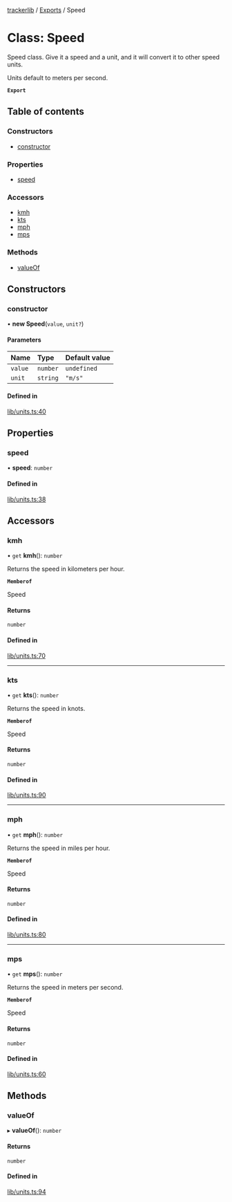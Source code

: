 [trackerlib](../README.md) / [Exports](../modules.md) / Speed

# Class: Speed

Speed class. Give it a speed and a unit, and it will convert it to other speed units.

Units default to meters per second.

**`Export`**

## Table of contents

### Constructors

- [constructor](Speed.md#constructor)

### Properties

- [speed](Speed.md#speed)

### Accessors

- [kmh](Speed.md#kmh)
- [kts](Speed.md#kts)
- [mph](Speed.md#mph)
- [mps](Speed.md#mps)

### Methods

- [valueOf](Speed.md#valueof)

## Constructors

### constructor

• **new Speed**(`value`, `unit?`)

#### Parameters

| Name | Type | Default value |
| :------ | :------ | :------ |
| `value` | `number` | `undefined` |
| `unit` | `string` | `"m/s"` |

#### Defined in

[lib/units.ts:40](https://github.com/florisporro/trackerlib/blob/520b40a/src/lib/units.ts#L40)

## Properties

### speed

• **speed**: `number`

#### Defined in

[lib/units.ts:38](https://github.com/florisporro/trackerlib/blob/520b40a/src/lib/units.ts#L38)

## Accessors

### kmh

• `get` **kmh**(): `number`

Returns the speed in kilometers per hour.

**`Memberof`**

Speed

#### Returns

`number`

#### Defined in

[lib/units.ts:70](https://github.com/florisporro/trackerlib/blob/520b40a/src/lib/units.ts#L70)

___

### kts

• `get` **kts**(): `number`

Returns the speed in knots.

**`Memberof`**

Speed

#### Returns

`number`

#### Defined in

[lib/units.ts:90](https://github.com/florisporro/trackerlib/blob/520b40a/src/lib/units.ts#L90)

___

### mph

• `get` **mph**(): `number`

Returns the speed in miles per hour.

**`Memberof`**

Speed

#### Returns

`number`

#### Defined in

[lib/units.ts:80](https://github.com/florisporro/trackerlib/blob/520b40a/src/lib/units.ts#L80)

___

### mps

• `get` **mps**(): `number`

Returns the speed in meters per second.

**`Memberof`**

Speed

#### Returns

`number`

#### Defined in

[lib/units.ts:60](https://github.com/florisporro/trackerlib/blob/520b40a/src/lib/units.ts#L60)

## Methods

### valueOf

▸ **valueOf**(): `number`

#### Returns

`number`

#### Defined in

[lib/units.ts:94](https://github.com/florisporro/trackerlib/blob/520b40a/src/lib/units.ts#L94)
